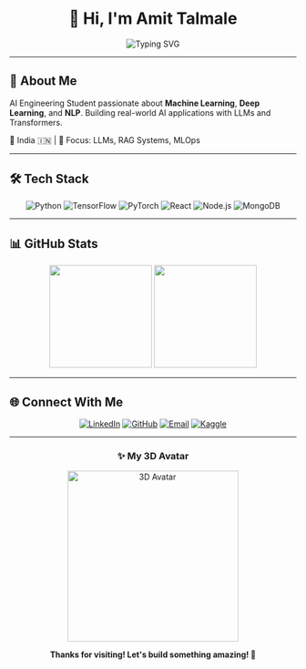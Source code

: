 <div align="center">

# 👋 Hi, I'm Amit Talmale

<img src="https://readme-typing-svg.demolab.com?font=Fira+Code&size=22&duration=2800&pause=2000&color=00D9FF&center=true&vCenter=true&width=500&lines=AI+Engineering+Student;Machine+Learning+Enthusiast" alt="Typing SVG" />

</div>

---

## 🚀 About Me

AI Engineering Student passionate about **Machine Learning**, **Deep Learning**, and **NLP**. Building real-world AI applications with LLMs and Transformers.

📍 India 🇮🇳 | 🎯 Focus: LLMs, RAG Systems, MLOps

---

## 🛠️ Tech Stack

<div align="center">

![Python](https://img.shields.io/badge/Python-3776AB?style=for-the-badge&logo=python&logoColor=white)
![TensorFlow](https://img.shields.io/badge/TensorFlow-FF6F00?style=for-the-badge&logo=tensorflow&logoColor=white)
![PyTorch](https://img.shields.io/badge/PyTorch-EE4C2C?style=for-the-badge&logo=pytorch&logoColor=white)
![React](https://img.shields.io/badge/React-20232A?style=for-the-badge&logo=react&logoColor=61DAFB)
![Node.js](https://img.shields.io/badge/Node.js-43853D?style=for-the-badge&logo=node.js&logoColor=white)
![MongoDB](https://img.shields.io/badge/MongoDB-47A248?style=for-the-badge&logo=mongodb&logoColor=white)

</div>

---

## 📊 GitHub Stats

<div align="center">
  <img height="180em" src="https://github-readme-stats.vercel.app/api?username=Amit9785&show_icons=true&theme=tokyonight&hide_border=true"/>
  <img height="180em" src="https://github-readme-stats.vercel.app/api/top-langs/?username=Amit9785&layout=compact&theme=tokyonight&hide_border=true"/>
</div>

---

## 🌐 Connect With Me

<div align="center">

[![LinkedIn](https://img.shields.io/badge/LinkedIn-0077B5?style=for-the-badge&logo=linkedin&logoColor=white)](https://www.linkedin.com/in/amittalmale37)
[![GitHub](https://img.shields.io/badge/GitHub-100000?style=for-the-badge&logo=github&logoColor=white)](https://github.com/Amit9785)
[![Email](https://img.shields.io/badge/Email-D14836?style=for-the-badge&logo=gmail&logoColor=white)](mailto:skaamit9786@gmail.com)
[![Kaggle](https://img.shields.io/badge/Kaggle-20BEFF?style=for-the-badge&logo=kaggle&logoColor=white)](https://www.kaggle.com/amittalmale)

</div>

---

<div align="center">

### ✨ My 3D Avatar

<img src="https://user-images.githubusercontent.com/74038190/235294019-40007353-6219-4ec5-b661-b3c35136dd0b.gif" width="300" alt="3D Avatar">

**Thanks for visiting! Let's build something amazing! 🚀**

</div>
